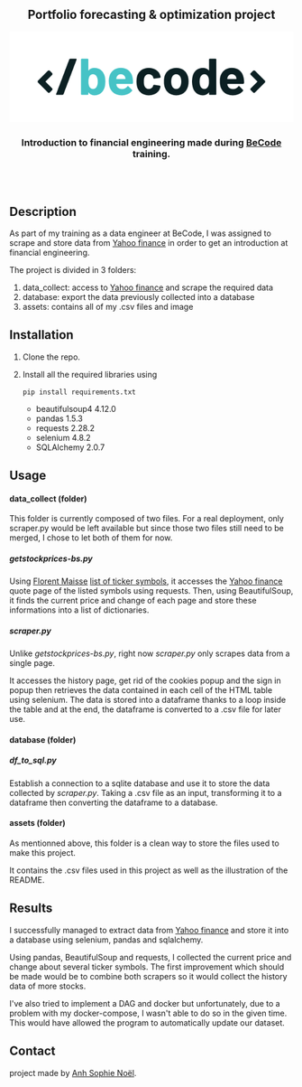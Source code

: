 <h2 align="center"> Portfolio forecasting & optimization project </h2>
<p align="center"><a href="https://github.com/AnhSN/becode-financial_engineering_intro.git">
<img src="assets/BeCode_color.png" alt="Logo of BeCode"></a></p>

<h3 align="center">Introduction to financial engineering made during <a href="https://github.com/becodeorg">BeCode</a> training.</h3><br><br>

## Description

As part of my training as a data engineer at BeCode, I was assigned to scrape and store data from [Yahoo finance](https://finance.yahoo.com) in order to get an introduction at financial engineering.

The project is divided in 3 folders:

1. data_collect: access to [Yahoo finance](https://finance.yahoo.com) and scrape the required data
2. database: export the data previously collected into a database
3. assets: contains all of my .csv files and image

## Installation

1. Clone the repo.
2. Install all the required libraries using

   ```
   pip install requirements.txt
   ```

   * beautifulsoup4 4.12.0
   * pandas 1.5.3
   * requests 2.28.2
   * selenium 4.8.2
   * SQLAlchemy 2.0.7

## Usage

#### data_collect (folder)

This folder is currently composed of two files. For a real deployment, only scraper.py would be left available but since those two files still need to be merged, I chose to let both of them for now.

##### getstockprices-bs.py

Using [Florent Maisse](https://github.com/Flotchet) [list of ticker symbols](https://github.com/Flotchet/All-tickers-around-the-world), it accesses the [Yahoo finance](https://finance.yahoo.com) quote page of the listed symbols using requests. Then, using BeautifulSoup, it finds the current price and change of each page and store these informations into a list of dictionaries.

##### scraper.py

Unlike *getstockprices-bs.py*, right now *scraper.py* only scrapes data from a single page.

It accesses the history page, get rid of the cookies popup and the sign in popup then retrieves the data contained in each cell of the HTML table using selenium. The data is stored into a dataframe thanks to a loop inside the table and at the end, the dataframe is converted to a .csv file for later use.

#### database (folder)

##### df_to_sql.py

Establish a connection to a sqlite database and use it to store the data collected by *scraper.py*. Taking a .csv file as an input, transforming it to a dataframe then converting the dataframe to a database.

#### assets (folder)

As mentionned above, this folder is a clean way to store the files used to make this project.

It contains the .csv files used in this project as well as the illustration of the README.

## Results

I successfully managed to extract data from [Yahoo finance](https://finance.yahoo.com) and store it into a database using selenium, pandas and sqlalchemy. 

Using pandas, BeautifulSoup and requests, I collected the current price and change about several ticker symbols. The first improvement which should be made would be to combine both scrapers so it would collect the history data of more stocks.

I've also tried to implement a DAG and docker but unfortunately, due to a problem with my docker-compose, I wasn't able to do so in the given time. This would have allowed the program to automatically update our dataset.

## Contact

project made by [Anh Sophie Noël](https://github.com/AnhSN).
